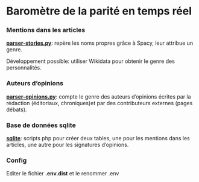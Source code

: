 # Baromètre de la parité en temps réel

### Mentions dans les articles
**[parser-stories.py](scraper.py)**: repère les noms propres grâce à Spacy, leur attribue un genre.

Développement possible: utiliser Wikidata pour obtenir le genre des personnalités.

### Auteurs d’opinions
**[parser-opinions.py](scraper-opinions.py)**: compte le genre des auteurs d’opinions écrites par la rédaction (éditoriaux, chroniques)et par des contributeurs externes (pages débats).

### Base de données sqlite

**[sqlite](sqlite)**: scripts php pour créer deux tables, une pour les mentions dans les articles, une autre pour les signatures d’opinions.

### Config

Editer le fichier **.env.dist** et le renommer .env
